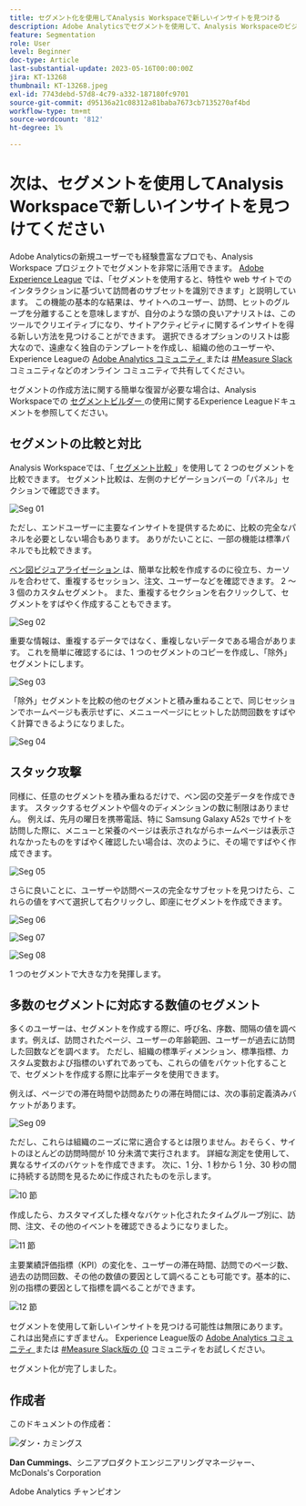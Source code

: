 ```yaml
---
title: セグメント化を使用してAnalysis Workspaceで新しいインサイトを見つける
description: Adobe Analyticsでセグメントを使用して、Analysis Workspaceのビジュアライゼーションやフリーフォームテーブルから新しいインサイトを発見する方法を説明します。
feature: Segmentation
role: User
level: Beginner
doc-type: Article
last-substantial-update: 2023-05-16T00:00:00Z
jira: KT-13268
thumbnail: KT-13268.jpeg
exl-id: 7743debd-57d8-4c79-a332-187180fc9701
source-git-commit: d95136a21c08312a81baba7673cb7135270af4bd
workflow-type: tm+mt
source-wordcount: '812'
ht-degree: 1%

---
```


# 次は、セグメントを使用してAnalysis Workspaceで新しいインサイトを見つけてください

Adobe Analyticsの新規ユーザーでも経験豊富なプロでも、Analysis Workspace プロジェクトでセグメントを非常に活用できます。 [Adobe Experience League](https://experienceleague.adobe.com/docs/analytics/components/segmentation/seg-overview.html?lang=ja) では、「セグメントを使用すると、特性や web サイトでのインタラクションに基づいて訪問者のサブセットを識別できます」と説明しています。 この機能の基本的な結果は、サイトへのユーザー、訪問、ヒットのグループを分離することを意味しますが、自分のような頭の良いアナリストは、このツールでクリエイティブになり、サイトアクティビティに関するインサイトを得る新しい方法を見つけることができます。 選択できるオプションのリストは膨大なので、遠慮なく独自のテンプレートを作成し、組織の他のユーザーや、Experience Leagueの [Adobe Analytics コミュニティ ](https://experienceleaguecommunities.adobe.com/t5/adobe-analytics/ct-p/adobe-analytics-community?profile.language=ja) または [#Measure Slack](https://www.measure.chat/) コミュニティなどのオンライン コミュニティで共有してください。

セグメントの作成方法に関する簡単な復習が必要な場合は、Analysis Workspaceでの [ セグメントビルダー ](https://experienceleague.adobe.com/docs/analytics/components/segmentation/segmentation-workflow/seg-build.html?lang=en) の使用に関するExperience Leagueドキュメントを参照してください。

## セグメントの比較と対比

Analysis Workspaceでは、「[ セグメント比較 ](https://experienceleague.adobe.com/docs/analytics/analyze/analysis-workspace/panels/segment-comparison/segment-comparison.html?lang=ja)」を使用して 2 つのセグメントを比較できます。 セグメント比較は、左側のナビゲーションバーの「パネル」セクションで確認できます。

![Seg 01](assets/seg01.png)

ただし、エンドユーザーに主要なインサイトを提供するために、比較の完全なパネルを必要としない場合もあります。 ありがたいことに、一部の機能は標準パネルでも比較できます。

[ ベン図ビジュアライゼーション ](https://experienceleague.adobe.com/docs/analytics/analyze/analysis-workspace/visualizations/venn.html?lang=ja) は、簡単な比較を作成するのに役立ち、カーソルを合わせて、重複するセッション、注文、ユーザーなどを確認できます。 2 ～ 3 個のカスタムセグメント。 また、重複するセクションを右クリックして、セグメントをすばやく作成することもできます。

![Seg 02](assets/s02.png)

重要な情報は、重複するデータではなく、重複しないデータである場合があります。 これを簡単に確認するには、1 つのセグメントのコピーを作成し、「除外」セグメントにします。

![Seg 03](assets/s03.png)

「除外」セグメントを比較の他のセグメントと積み重ねることで、同じセッションでホームページも表示せずに、メニューページにヒットした訪問回数をすばやく計算できるようになりました。

![Seg 04](assets/s04.png)

## スタック攻撃

同様に、任意のセグメントを積み重ねるだけで、ベン図の交差データを作成できます。 スタックするセグメントや個々のディメンションの数に制限はありません。 例えば、先月の曜日を携帯電話、特に Samsung Galaxy A52s でサイトを訪問した際に、メニューと栄養のページは表示されながらホームページは表示されなかったものをすばやく確認したい場合は、次のように、その場ですばやく作成できます。

![Seg 05](assets/s05.png)

さらに良いことに、ユーザーや訪問ベースの完全なサブセットを見つけたら、これらの値をすべて選択して右クリックし、即座にセグメントを作成できます。

![Seg 06](assets/s06.png)

![Seg 07](assets/s07.png)

![Seg 08](assets/s08.png)

1 つのセグメントで大きな力を発揮します。

## 多数のセグメントに対応する数値のセグメント

多くのユーザーは、セグメントを作成する際に、呼び名、序数、間隔の値を調べます。例えば、訪問されたページ、ユーザーの年齢範囲、ユーザーが過去に訪問した回数などを調べます。 ただし、組織の標準ディメンション、標準指標、カスタム変数および指標のいずれであっても、これらの値をバケット化することで、セグメントを作成する際に比率データを使用できます。

例えば、ページでの滞在時間や訪問あたりの滞在時間には、次の事前定義済みバケットがあります。

![Seg 09](assets/s09.png)

ただし、これらは組織のニーズに常に適合するとは限りません。おそらく、サイトのほとんどの訪問時間が 10 分未満で実行されます。 詳細な測定を使用して、異なるサイズのバケットを作成できます。 次に、1 分、1 秒から 1 分、30 秒の間に持続する訪問を見るために作成されたものを示します。

![10 節 ](assets/s10.png)

作成したら、カスタマイズした様々なバケット化されたタイムグループ別に、訪問、注文、その他のイベントを確認できるようになりました。

![11 節 ](assets/s11.png)

主要業績評価指標（KPI）の変化を、ユーザーの滞在時間、訪問でのページ数、過去の訪問回数、その他の数値の要因として調べることも可能です。基本的に、別の指標の要因として指標を調べることができます。

![12 節 ](assets/s12.png)

セグメントを使用して新しいインサイトを見つける可能性は無限にあります。 これは出発点にすぎません。 Experience League版の [Adobe Analytics コミュニティ ](https://experienceleaguecommunities.adobe.com/t5/adobe-analytics/ct-p/adobe-analytics-community?profile.language=ja) または [#Measure Slack版の {0](https://www.measure.chat/) コミュニティをお試しください。

セグメント化が完了しました。

## 作成者

このドキュメントの作成者：

![ ダン・カミングス ](assets/seg13.png)

**Dan Cummings**、シニアプロダクトエンジニアリングマネージャー、McDonals&#39;s Corporation

Adobe Analytics チャンピオン
